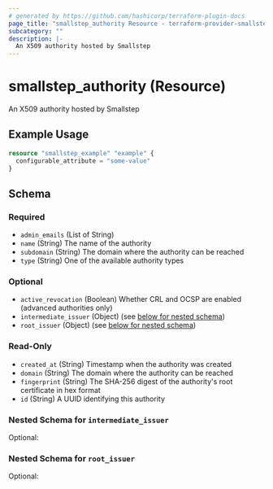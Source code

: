 ```yaml
---
# generated by https://github.com/hashicorp/terraform-plugin-docs
page_title: "smallstep_authority Resource - terraform-provider-smallstep"
subcategory: ""
description: |-
  An X509 authority hosted by Smallstep
---
```


# smallstep_authority (Resource)

An X509 authority hosted by Smallstep

## Example Usage

```terraform
resource "smallstep_example" "example" {
  configurable_attribute = "some-value"
}
```

<!-- schema generated by tfplugindocs -->
## Schema

### Required

- `admin_emails` (List of String)
- `name` (String) The name of the authority
- `subdomain` (String) The domain where the authority can be reached
- `type` (String) One of the available authority types

### Optional

- `active_revocation` (Boolean) Whether CRL and OCSP are enabled (advanced authorities only)
- `intermediate_issuer` (Object) (see [below for nested schema](#nestedatt--intermediate_issuer))
- `root_issuer` (Object) (see [below for nested schema](#nestedatt--root_issuer))

### Read-Only

- `created_at` (String) Timestamp when the authority was created
- `domain` (String) The domain where the authority can be reached
- `fingerprint` (String) The SHA-256 digest of the authority's root certificate in hex format
- `id` (String) A UUID identifying this authority

<a id="nestedatt--intermediate_issuer"></a>
### Nested Schema for `intermediate_issuer`

Optional:



<a id="nestedatt--root_issuer"></a>
### Nested Schema for `root_issuer`

Optional:


